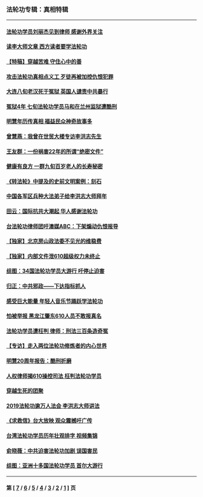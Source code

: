 ### 法轮功专辑：真相特辑
---
#### [法轮功学员刘丽杰见到律师 感谢外界关注](../../pages/nf4389/n13927012.md?04140430) 
#### [读李大师文章 西方读者要学法轮功](../../pages/nf4389/n13925142.md?04140430) 
#### [【特稿】穿越苦难 守住心中的善](../../pages/nf4389/n13784979.md?04140430) 
#### [攻击法轮功真相点义工 歹徒再被加控仇恨犯罪](../../pages/nf4389/n13601019.md?04140430) 
#### [大连八旬老汉死于冤狱 英国人谴责中共暴行](../../pages/nf4389/n13480118.md?04140430) 
#### [冤狱4年 七旬法轮功学员马和在兰州监狱遭酷刑](../../pages/nf4389/n13304688.md?04140430) 
#### [明慧年历传真相 福益民众神奇故事多](../../pages/nf4389/n13294545.md?04140430) 
#### [曾慧燕：我曾在世贸大楼专访李洪志先生](../../pages/nf4389/n12898729.md?04140430) 
#### [王友群：一份祸害22年的所谓“绝密文件”](../../pages/nf4389/n12871750.md?04140430) 
#### [健康有良方 一群九旬百岁老人的长寿秘密](../../pages/nf4389/n12847475.md?04140430) 
#### [《转法轮》中提及的史前文明案例：刻石](../../pages/nf4389/n12758577.md?04140430) 
#### [中国各军区兵种大法弟子给李洪志大师拜年](../../pages/nf4389/n12750047.md?04140430) 
#### [田云：国际抗共大潮起 华人感谢法轮功](../../pages/nf4389/n12357708.md?04140430) 
#### [台法轮功律师团吁澳媒ABC：下架煽动仇恨报导](../../pages/nf4389/n12279917.md?04140430) 
#### [【独家】北京房山政法委不见光的维稳费](../../pages/nf4389/n12031979.md?04140430) 
#### [【独家】内部文件泄610超级权力未终止](../../pages/nf4389/n12023895.md?04140430) 
#### [组图：34国法轮功学员大游行 吁停止迫害](../../pages/nf4389/n11492658.md?04140430) 
#### [归正：中共邪政——下达指标抓人](../../pages/nf4389/n11474770.md?04140430) 
#### [感受巨大能量 年轻人音乐节踊跃学法轮功](../../pages/nf4389/n11441981.md?04140430) 
#### [怕被举报 黑龙江肇东610人员不敢报真名](../../pages/nf4389/n11436499.md?04140430) 
#### [法轮功学员遭枉判 律师：刑法三百条造奇冤](../../pages/nf4389/n11433943.md?04140430) 
#### [【专访】走入两位法轮功修炼者的内心世界](../../pages/nf4389/n11415623.md?04140430) 
#### [明慧20周年报告：酷刑折磨](../../pages/nf4389/n11387954.md?04140430) 
#### [人权律师揭610操控司法 枉判法轮功学员](../../pages/nf4389/n11313370.md?04140430) 
#### [穿越生死的团聚](../../pages/nf4389/n11258922.md?04140430) 
#### [2019法轮功逾万人法会 李洪志大师讲法](../../pages/nf4389/n11265303.md?04140430) 
#### [《求救信》台大放映 观众震撼吁广传](../../pages/nf4389/n10922251.md?04140430) 
#### [台湾法轮功学员历年壮观排字 视频集锦](../../pages/nf4389/n10878789.md?04140430) 
#### [俞晓薇：中共迫害法轮功加剧 误国害民](../../pages/nf4389/n10859260.md?04140430) 
#### [组图：亚洲十多国法轮功学员 首尔大游行](../../pages/nf4389/n10781149.md?04140430) 

---
#### 第 [ [7](./7.md?04140430) / [6](./6.md?04140430) / [5](./5.md?04140430) / [4](./4.md?04140430) / [3](./3.md?04140430) / [2](./2.md?04140430) / [1](./1.md?04140430) ] 页
